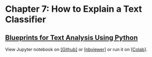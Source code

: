 # Chapter 7: How to Explain a Text Classifier

## [Blueprints for Text Analysis Using Python](https://github.com/blueprints-for-text-analytics-python/blueprints-text)

View Jupyter notebook on 
[[Github]](Explainable_AI.ipynb) or
[[nbviewer](https://nbviewer.ipython.org/github/blueprints-for-text-analytics-python/blueprints-text/blob/master/ch07/Explainable_AI.ipynb)] or run it on 
[[Colab](https://colab.research.google.com/github/blueprints-for-text-analytics-python/blueprints-text/blob/master/ch07/Explainable_AI.ipynb)].
